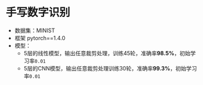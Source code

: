 # 手写数字识别
+ 数据集：MINIST
+ 框架 pytorch==1.4.0
+ 模型：
  + 5层的线性模型，输出任意裁剪处理，训练45轮，准确率**98.5%**，初始学习率`0.01`
  + 5层的CNN模型，输出任意裁剪处理训练30轮，准确率**99.3%**，初始学习率`0.01`